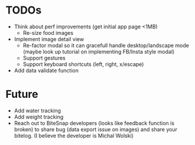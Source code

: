 # TODOs
* Think about perf improvements (get initial app page <1MB)
    * Re-size food images
* Implement image detail view
    * Re-factor modal so it can gracefull handle desktop/landscape mode (maybe look up tutorial on implementing FB/Insta style modal)
    * Support gestures
    * Support keyboard shortcuts (left, right, x/escape)
* Add data validate function

# Future
* Add water tracking
* Add weight tracking
* Reach out to BiteSnap developers (looks like feedback function is broken) to share bug (data export issue on images) and share your bitelog. (I believe the developer is Michal Wolski)